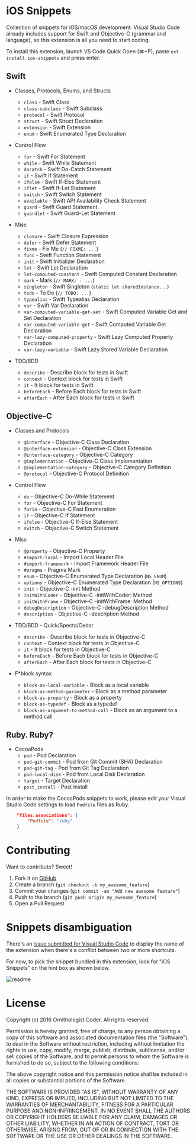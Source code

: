 # iOS Snippets

Collection of snippets for iOS/macOS development. Visual Studio Code already includes support for Swift and Objective-C (grammar and language), so this extension is all you need to start coding.

To install this extension, launch VS Code Quick Open (⌘+P), paste ``ext install ios-snippets`` and press enter.

## Swift

* Classes, Protocols, Enums, and Structs
  * ``class`` - Swift Class
  * ``class-subclass`` - Swift Subclass
  * ``protocol`` - Swift Protocol
  * ``struct`` - Swift Struct Declaration
  * ``extension`` - Swift Extension
  * ``enum`` - Swift Enumerated Type Declaration

* Control Flow
  * ``for`` - Swift For Statement
  * ``while`` - Swift While Statement
  * ``docatch`` - Swift Do-Catch Statement
  * ``if`` - Swift If Statement
  * ``ifelse`` - Swift If-Else Statement
  * ``iflet`` - Swift If-Let Statement
  * ``switch`` - Swift Switch Statement
  * ``available`` - Swift API Availability Check Statement
  * ``guard`` - Swift Guard Statement
  * ``guardlet`` - Swift Guard-Let Statement

* Misc
  * ``closure`` - Swift Closure Expression
  * ``defer`` - Swift Defer Statement
  * ``fixme`` - Fix Me (``// FIXME: ...``)
  * ``func`` - Swift Function Statement
  * ``init`` - Swift Initializer Declaration
  * ``let`` - Swift Let Declaration
  * ``let-computed-constant`` - Swift Computed Constant Declaration
  * ``mark`` - Mark (``// MARK: - ...``)
  * ``singleton`` - Swift Singleton (``static let sharedInstance...``)
  * ``todo`` - To Do (``// TODO: ...``)
  * ``typealias`` - Swift Typealias Declaration
  * ``var`` - Swift Var Declaration
  * ``var-computed-variable-get-set`` - Swift Computed Variable Get and Set Declaration
  * ``var-computed-variable-get`` - Swift Computed Variable Get Declaration
  * ``var-lazy-computed-property`` - Swift Lazy Computed Property Declaration
  * ``var-lazy-variable`` - Swift Lazy Stored Variable Declaration

* TDD/BDD
  * ``describe`` - Describe block for tests in Swift
  * ``context`` - Context block for tests in Swift
  * ``it`` - It block for tests in Swift
  * ``beforeEach`` - Before Each block for tests in Swift
  * ``afterEach`` - After Each block for tests in Swift

## Objective-C

* Classes and Protocols
  * ``@interface`` - Objective-C Class Declaration
  * ``@interface-extension`` - Objective-C Class Extension
  * ``@interface-category`` - Objective-C Category
  * ``@implementation`` - Objective-C Class Implementation
  * ``@implementation-category`` - Objective-C Category Definition
  * ``@protocol`` - Objective-C Protocol Definition

* Control Flow
  * ``do`` - Objective-C Do-While Statement
  * ``for`` - Objective-C For Statement
  * ``forin`` - Objective-C Fast Enumeration
  * ``if`` - Objective-C If Statement
  * ``ifelse`` - Objective-C If-Else Statement
  * ``switch`` - Objective-C Switch Statement

* Misc
  * ``@property`` - Objective-C Property
  * ``#import-local`` - Import Local Header File
  * ``#import-framework`` - Import Framework Header File
  * ``#pragma`` - Pragma Mark
  * ``enum`` - Objective-C Enumerated Type Declaration (``NS_ENUM``)
  * ``options`` - Objective-C Enumerated Type Declaration (``NS_OPTIONS``)
  * ``init`` - Objective-C -init Method
  * ``initWithCoder`` - Objective-C -initWithCoder: Method
  * ``initWithFrame`` - Objective-C -initWithFrame: Method
  * ``debugDescription`` - Objective-C -debugDescription Method
  * ``description`` - Objective-C -description Method

* TDD/BDD - Quick/Specta/Cedar
  * ``describe`` - Describe block for tests in Objective-C
  * ``context`` - Context block for tests in Objective-C
  * ``it`` - It block for tests in Objective-C
  * ``beforeEach`` - Before Each block for tests in Objective-C
  * ``afterEach`` - After Each block for tests in Objective-C

* F*block syntax
  * ``block-as-local-variable`` - Block as a local variable
  * ``block-as-method-parameter`` - Block as a method parameter
  * ``block-as-property`` - Block as a property
  * ``block-as-typedef`` - Block as a typedef
  * ``block-as-argument-to-method-call`` - Block as an argument to a method call

## Ruby. Ruby?

* CocoaPods
  * ``pod`` - Pod Declaration
  * ``pod-git-commit`` - Pod from Git Commit (SHA) Declaration
  * ``pod-git-tag`` - Pod from Git Tag Declaration
  * ``pod-local-disk`` - Pod from Local Disk Declaration
  * ``target`` - Target Declaration
  * ``post_install`` - Post Install

In order to make the CocoaPods snippets to work, please edit your Visual Studio Code settings to load ``Podfile`` files as Ruby.

```json
    "files.associations": {
        "Podfile": "ruby"
    }
```

# Contributing

Want to contribute? Sweet!

1. Fork it on [GitHub](https://github.com/ornithocoder/vscode-ios-snippets)
1. Create a branch (`git checkout -b my_awesome_feature`)
1. Commit your changes (`git commit -am "Add new awesome feature"`)
1. Push to the branch (`git push origin my_awesome_feature`)
1. Open a Pull Request

# Snippets disambiguation

There's an [issue submitted for Visual Studio Code](https://github.com/Microsoft/vscode/issues/11050) to display the name of the extension when there's a conflict between two or more shortcuts.

For now, to pick the snippet bundled in this extension, look for "iOS Snippets" on the hint box as shown below.

![readme](https://cloud.githubusercontent.com/assets/19753339/18027052/0a5d392a-6c59-11e6-9722-e5a81199696b.png)

# License

Copyright (c) 2016 Ornithologist Coder. All rights reserved.

Permission is hereby granted, free of charge, to any person obtaining a copy of this software and associated documentation files (the "Software"), to deal in the Software without restriction, including without limitation the rights to use, copy, modify, merge, publish, distribute, sublicense, and/or sell copies of the Software, and to permit persons to whom the Software is furnished to do so, subject to the following conditions:

The above copyright notice and this permission notice shall be included in all copies or substantial portions of the Software.

THE SOFTWARE IS PROVIDED "AS IS", WITHOUT WARRANTY OF ANY KIND, EXPRESS OR IMPLIED, INCLUDING BUT NOT LIMITED TO THE WARRANTIES OF MERCHANTABILITY, FITNESS FOR A PARTICULAR PURPOSE AND NON-INFRINGEMENT. IN NO EVENT SHALL THE AUTHORS OR COPYRIGHT HOLDERS BE LIABLE FOR ANY CLAIM, DAMAGES OR OTHER LIABILITY, WHETHER IN AN ACTION OF CONTRACT, TORT OR OTHERWISE, ARISING FROM, OUT OF OR IN CONNECTION WITH THE SOFTWARE OR THE USE OR OTHER DEALINGS IN THE SOFTWARE.

